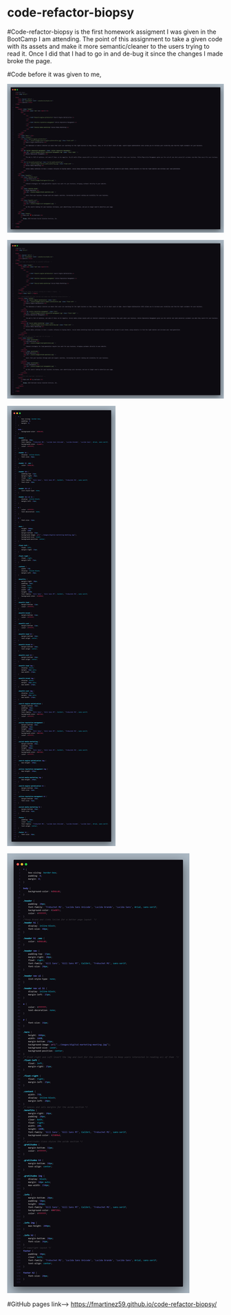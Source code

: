 # code-refactor-biopsy

#Code-refactor-biopsy is the first homework assigment I was given in the BootCamp I am attending. The point of this assignment to take a given code with its assets and make it more semantic/cleaner to the users trying to read it. Once I did that I had to go in and de-bug it since the changes I made broke the page. 

#Code before it was given to me,

![This is the HTML code before I re-wrote it.](assets/imagesv2/before-html.png)

![This is the HTML code after I re-wrote it.](assets/imagesv2/after-html.png)

![This is the CSS code before I re-wrote it](assets/imagesv2/before-css.png)

![This is the CSS code after I re-wrote it](assets/imagesv2/after-css.png)

#GitHub pages link--> https://fmartinez59.github.io/code-refactor-biopsy/


